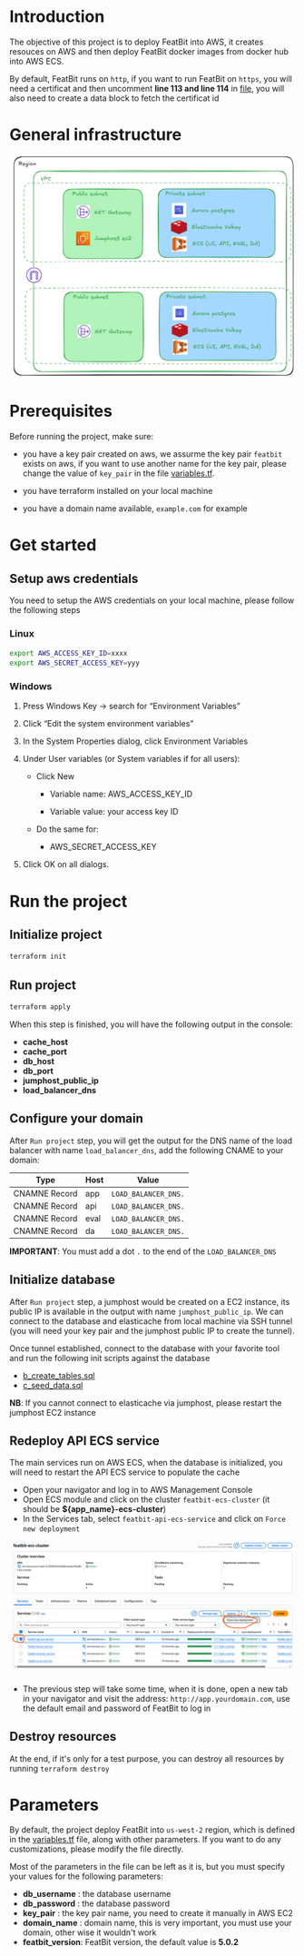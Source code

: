 # Introduction
The objective of this project is to deploy FeatBit into AWS, it creates resouces on AWS and then deploy FeatBit docker images from docker hub into AWS ECS.

By default, FeatBit runs on `http`, if you want to run FeatBit on `https`, you will need a certificat and then uncomment **line 113 and line 114** in [file](./modules/ecs-services/main.tf), you will also need to create a data block to fetch the certificat id


# General infrastructure
![](./aws-infra.png)


# Prerequisites

Before running the project, make sure:

- you have a key pair created on aws, we assurme the key pair `featbit` exists on aws, if you want to use another name for the key pair, please change the value of `key_pair` in the file [variables.tf](./variables.tf).

- you have terraform installed on your local machine

- you have a domain name available, `example.com` for example


# Get started

## Setup aws credentials

You need to setup the AWS credentials on your local machine, please follow the following steps

### Linux

```bash
export AWS_ACCESS_KEY_ID=xxxx
export AWS_SECRET_ACCESS_KEY=yyy
```

### Windows

1. Press Windows Key → search for “Environment Variables”

2. Click “Edit the system environment variables”

3. In the System Properties dialog, click Environment Variables

4. Under User variables (or System variables if for all users):

   - Click New

        - Variable name: AWS_ACCESS_KEY_ID

        - Variable value: your access key ID

   - Do the same for:

        - AWS_SECRET_ACCESS_KEY

5. Click OK on all dialogs.


# Run the project

## Initialize project

```bash
terraform init
```

## Run project

```bash
terraform apply
```

When this step is finished, you will have the following output in the console:
- **cache_host**
- **cache_port**
- **db_host**
- **db_port**
- **jumphost_public_ip**
- **load_balancer_dns**


## Configure your domain

After `Run project` step, you will get the output for the DNS name of the load balancer with name `load_balancer_dns`, add the following CNAME to your domain:

|Type         |Host  |Value                |
|-------------|------|---------------------|
|CNAMNE Record| app  | `LOAD_BALANCER_DNS.`|
|CNAMNE Record| api  | `LOAD_BALANCER_DNS.`|
|CNAMNE Record| eval | `LOAD_BALANCER_DNS.`|
|CNAMNE Record| da   | `LOAD_BALANCER_DNS.`|

**IMPORTANT**: You must add a dot `.` to the end of the `LOAD_BALANCER_DNS`


## Initialize database

After `Run project` step, a jumphost would be created on a EC2 instance, its public IP is available in the output with name `jumphost_public_ip`. We can connect to the database and elasticache from local machine via SSH tunnel (you will need your key pair and the jumphost public IP to create the tunnel). 

Once tunnel established, connect to the database with your favorite tool and run the following init scripts against the database

- [b_create_tables.sql](https://github.com/featbit/featbit/blob/main/infra/postgresql/docker-entrypoint-initdb.d/b_create_tables.sql)
- [c_seed_data.sql](https://github.com/featbit/featbit/blob/main/infra/postgresql/docker-entrypoint-initdb.d/c_seed_data.sql)

**NB**: If you cannot connect to elasticache via jumphost, please restart the jumphost EC2 instance

## Redeploy API ECS service

The main services run on AWS ECS, when the database is initialized, you will need to restart the API ECS service to populate the cache

- Open your navigator and log in to AWS Management Console
- Open ECS module and click on the cluster `featbit-ecs-cluster` (it should be **${app_name}-ecs-cluster**)
- In the Services tab, select `featbit-api-ecs-service` and click on `Force new deployment`
 
![ECS Services](./ecs-services.png)
- The previous step will take some time, when it is done, open a new tab in your navigator and visit the address: `http://app.yourdomain.com`, use the default email and password of FeatBit to log in

## Destroy resources

At the end, if it's only for a test purpose, you can destroy all resources by running `terraform destroy`


# Parameters

By default, the project deploy FeatBit into `us-west-2` region, which is defined in the [variables.tf](./variables.tf) file, along with other parameters. If you want to do any customizations, please modify the file directly. 

Most of the parameters in the file can be left as it is, but you must specify your values for the following parameters:

- **db_username** : the database username
- **db_password** : the database password
- **key_pair** : the key pair name, you need to create it manually in AWS EC2
- **domain_name** : domain name, this is very important, you must use your domain, other wise it wouldn't work
- **featbit_version**: FeatBit version, the default value is **5.0.2**